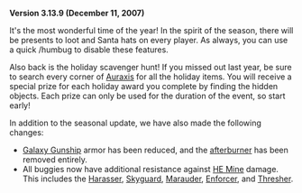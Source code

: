 **Version 3.13.9 (December 11, 2007)**

It's the most wonderful time of the year! In the spirit of the season, there
will be presents to loot and Santa hats on every player. As always, you can use
a quick /humbug to disable these features.

Also back is the holiday scavenger hunt! If you missed out last year, be sure to
search every corner of [Auraxis](../locations/Auraxis.md) for all the holiday
items. You will receive a special prize for each holiday award you complete by
finding the hidden objects. Each prize can only be used for the duration of the
event, so start early!

In addition to the seasonal update, we have also made the following changes:

- [Galaxy Gunship](../vehicles/Galaxy_Gunship.md) armor has been reduced, and
  the [afterburner](../terminology/Afterburner.md) has been removed entirely.
- All buggies now have additional resistance against [HE Mine](../weapons/Adaptive_Construction_Engine.md#high-explosive-mine)
  damage. This includes the [Harasser](../vehicles/Harasser.md),
  [Skyguard](../vehicles/Skyguard.md), [Marauder](../vehicles/Marauder.md),
  [Enforcer](../vehicles/Enforcer.md), and [Thresher](../vehicles/Thresher.md).

<!--[Category:Patches](../Category:Patches.md)-->

